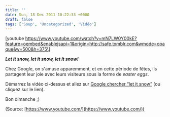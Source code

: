 ```yaml
---
title: ''
date: Sun, 18 Dec 2011 10:22:33 +0000
draft: false
tags: ['Soup', 'Uncategorized', 'Vidéo']
---
```


\[youtube https://www.youtube.com/watch?v=mN7LW0Y00kE?feature=oembed&enablejsapi=1&origin=http://safe.txmblr.com&wmode=opaque&w=500&h=375\]

_**Let it snow, let it snow, let it snow!**_

Chez Google, on s'amuse apparemment, et en cette période de fêtes, ils partagent leur joie avec leurs visiteurs sous la forme de _easter eggs_.

Démarrez la vidéo ci-dessus et allez sur [Google chercher “let it snow”](https://www.google.com/search?q=let+it+snow) (ou cliquez sur le lien).

Bon dimanche ;)

(Source: [https://www.youtube.com/](https://www.youtube.com/))